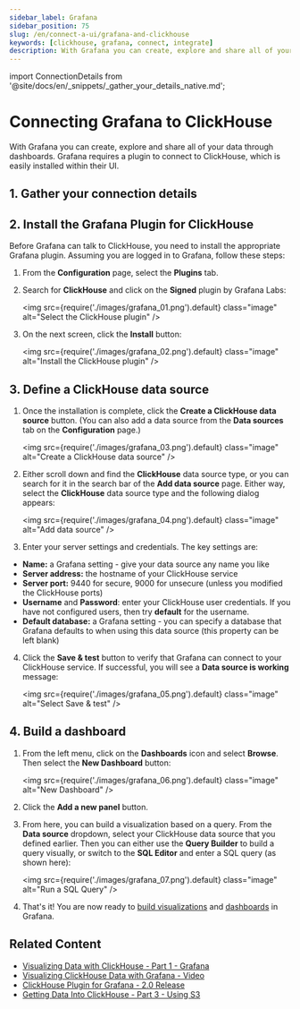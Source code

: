 ```yaml
---
sidebar_label: Grafana
sidebar_position: 75
slug: /en/connect-a-ui/grafana-and-clickhouse
keywords: [clickhouse, grafana, connect, integrate]
description: With Grafana you can create, explore and share all of your data through dashboards.
---
```

import ConnectionDetails from '@site/docs/en/_snippets/_gather_your_details_native.md';

# Connecting Grafana to ClickHouse

With Grafana you can create, explore and share all of your data through dashboards. Grafana requires a plugin to connect to ClickHouse, which is easily installed within their UI.

## 1. Gather your connection details
<ConnectionDetails />

## 2.  Install the Grafana Plugin for ClickHouse

Before Grafana can talk to ClickHouse, you need to install the appropriate Grafana plugin. Assuming you are logged in to Grafana, follow these steps:

1. From the **Configuration** page, select the **Plugins** tab.

2. Search for **ClickHouse** and click on the **Signed** plugin by Grafana Labs:

    <img src={require('./images/grafana_01.png').default} class="image" alt="Select the ClickHouse plugin" />

3. On the next screen, click the **Install** button:

    <img src={require('./images/grafana_02.png').default} class="image" alt="Install the ClickHouse plugin" />

## 3. Define a ClickHouse data source

1. Once the installation is complete, click the **Create a ClickHouse data source** button. (You can also add a data source from the **Data sources** tab on the **Configuration** page.)

    <img src={require('./images/grafana_03.png').default} class="image" alt="Create a ClickHouse data source" />

2. Either scroll down and find the **ClickHouse** data source type, or you can search for it in the search bar of the **Add data source** page. Either way, select the **ClickHouse** data source type and the following dialog appears:

    <img src={require('./images/grafana_04.png').default} class="image" alt="Add data source" />

3. Enter your server settings and credentials. The key settings are:

- **Name:** a Grafana setting - give your data source any name you like
- **Server address:** the hostname of your ClickHouse service
- **Server port:** 9440 for secure, 9000 for unsecure (unless you modified the ClickHouse ports)
- **Username** and **Password**: enter your ClickHouse user credentials. If you have not configured users, then try **default** for the username.
- **Default database:** a Grafana setting - you can specify a database that Grafana defaults to when using this data source (this property can be left blank)

4. Click the **Save & test** button to verify that Grafana can connect to your ClickHouse service. If successful, you will see a **Data source is working** message:

    <img src={require('./images/grafana_05.png').default} class="image" alt="Select Save & test" />

## 4. Build a dashboard

1. From the left menu, click on the **Dashboards** icon and select **Browse**. Then select the **New Dashboard** button:

    <img src={require('./images/grafana_06.png').default} class="image" alt="New Dashboard" />

2. Click the **Add a new panel** button.

3. From here, you can build a visualization based on a query. From the **Data source** dropdown, select your ClickHouse data source that you defined earlier. Then you can either use the **Query Builder** to build a query visually, or switch to the **SQL Editor** and enter a SQL query (as shown here):

    <img src={require('./images/grafana_07.png').default} class="image" alt="Run a SQL Query" />

4. That's it! You are now ready to <a href="https://grafana.com/docs/grafana/latest/visualizations/" target="_blank">build visualizations</a> and <a href="https://grafana.com/docs/grafana/latest/dashboards/" target="_blank">dashboards</a> in Grafana.

## Related Content

- [Visualizing Data with ClickHouse - Part 1 - Grafana](https://clickhouse.com/blog/visualizing-data-with-grafana)
- [Visualizing ClickHouse Data with Grafana - Video](https://www.youtube.com/watch?v=Ve-VPDxHgZU)
- [ClickHouse Plugin for Grafana - 2.0 Release](https://clickhouse.com/blog/clickhouse-grafana-plugin-2.0)
- [Getting Data Into ClickHouse - Part 3 - Using S3](https://clickhouse.com/blog/getting-data-into-clickhouse-part-3-s3)
